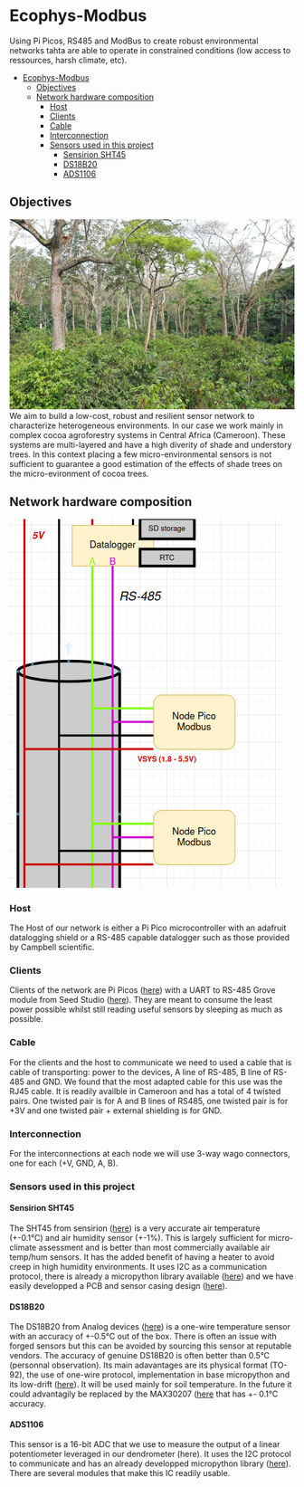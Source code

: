 # Ecophys-Modbus
Using Pi Picos, RS485 and ModBus to create robust environmental networks tahta are able to operate in constrained conditions (low access to ressources, harsh climate, etc).

- [Ecophys-Modbus](#ecophys-modbus)
  * [Objectives](#objectives)
  * [Network hardware composition](#network-hardware-composition)
    + [Host](#host)
    + [Clients](#clients)
    + [Cable](#cable)
    + [Interconnection](#interconnection)
    + [Sensors used in this project](#sensors-used-in-this-project)
      - [Sensirion SHT45](#sensirion-sht45)
      - [DS18B20](#ds18b20)
      - [ADS1106](#ads1106)

## Objectives
![plot](agroforest.JPG)
We aim to build a low-cost, robust and resilient sensor network to characterize heterogeneous environments. In our case we work mainly in complex cocoa agroforestry systems in Central Africa (Cameroon). These systems are multi-layered and have a high diverity of shade and understory trees. In this context placing a few micro-environmental sensors is not sufficient to guarantee a good estimation of the effects of shade trees on the micro-evironment of cocoa trees.

## Network hardware composition
![plot](network_diagram.png)
### Host
The Host of our network is either a Pi Pico microcontroller with an adafruit datalogging shield or a RS-485 capable datalogger such as those provided by Campbell scientific. 
### Clients
Clients of the network are Pi Picos ([here](https://www.raspberrypi.com/products/raspberry-pi-pico/)) with a UART to RS-485 Grove module from Seed Studio ([here](https://wiki.seeedstudio.com/Grove-RS485/)). They are meant to consume the least power possible whilst still reading useful sensors by sleeping as much as possible.
### Cable
For the clients and the host to communicate we need to used a cable that is cable of transporting: power to the devices, A line of RS-485, B line of RS-485 and GND. We found that the most adapted cable for this use was the RJ45 cable. It is readily availble in Cameroon and has a total of 4 twisted pairs. One twisted pair is for A and B lines of RS485, one twisted pair is for +3V and one twisted pair + external shielding is for GND.
### Interconnection
For the interconnections at each node we will use 3-way wago connectors, one for each (+V, GND, A, B). 
### Sensors used in this project
#### Sensirion SHT45
The SHT45 from sensirion ([here](https://sensirion.com/products/catalog/SHT45/)) is a very accurate air temperature (+-0.1°C) and air humidity sensor (+-1%). This is largely sufficient for micro-climate assessment and is better than most commercially available air temp/hum sensors. It has the added benefit of having a heater to avoid creep in high humidity environments. It uses I2C as a communication protocol, there is already a micropython library available ([here](https://github.com/jposada202020/MicroPython_SHT4X/tree/master)) and we have easily developped a PCB and sensor casing design ([here](https://github.com/ivancornut/temp_hum_ecosols)).
#### DS18B20
The DS18B20 from Analog devices ([here](https://www.analog.com/en/products/ds18b20.html)) is a one-wire temperature sensor with an accuracy of +-0.5°C out of the box. There is often an issue with forged sensors but this can be avoided by sourcing this sensor at reputable vendors. The accuracy of genuine DS18B20 is often better than 0.5°C (personnal observation). Its main adavantages are its physical format (TO-92), the use of one-wire protocol, implementation in base micropython and its low-drift ([here](https://www.mdpi.com/2673-4591/10/1/56)). It will be used mainly for soil temperature. In the future it could advantagily be replaced by the MAX30207 ([here](https://www.analog.com/en/products/max30207.html) that has +- 0.1°C accuracy. 
#### ADS1106
This sensor is a 16-bit ADC that we use to measure the output of a linear potentiometer leveraged in our dendrometer (here). It uses the I2C protocol to communicate and has an already developped micropython library ([here](https://github.com/robert-hh/ads1x15)). There are several modules that make this IC readily usable.
